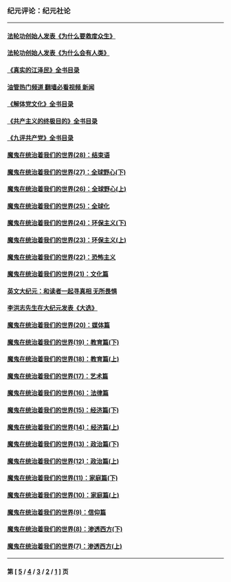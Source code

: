 ### 纪元评论：纪元社论
---
#### [法轮功创始人发表《为什么要救度众生》](../../pages/nsc422/n13975246.md?05190330) 
#### [法轮功创始人发表《为什么会有人类》](../../pages/nsc422/n13912117.md?05190330) 
#### [《真实的江泽民》全书目录](../../pages/nsc422/n13721399.md?05190330) 
#### [油管热门频道 翻墙必看视频 新闻](ok?05190330)
#### [《解体党文化》全书目录](../../pages/nsc422/n13721157.md?05190330) 
#### [《共产主义的终极目的》全书目录](../../pages/nsc422/n13721048.md?05190330) 
#### [《九评共产党》全书目录](../../pages/nsc422/n13708085.md?05190330) 
#### [魔鬼在统治着我们的世界(28)：结束语](../../pages/nsc422/n10936246.md?05190330) 
#### [魔鬼在统治着我们的世界(27)：全球野心(下)](../../pages/nsc422/n10928319.md?05190330) 
#### [魔鬼在统治着我们的世界(26)：全球野心(上)](../../pages/nsc422/n10900318.md?05190330) 
#### [魔鬼在统治着我们的世界(25)：全球化](../../pages/nsc422/n10788205.md?05190330) 
#### [魔鬼在统治着我们的世界(24)：环保主义(下)](../../pages/nsc422/n10695307.md?05190330) 
#### [魔鬼在统治着我们的世界(23)：环保主义(上)](../../pages/nsc422/n10688613.md?05190330) 
#### [魔鬼在统治着我们的世界(22)：恐怖主义](../../pages/nsc422/n10614727.md?05190330) 
#### [魔鬼在统治着我们的世界(21)：文化篇](../../pages/nsc422/n10597706.md?05190330) 
#### [英文大纪元：和读者一起寻真相 无所畏惧](../../pages/nsc422/n12542027.md?05190330) 
#### [李洪志先生在大纪元发表《大选》](../../pages/nsc422/n12534746.md?05190330) 
#### [魔鬼在统治着我们的世界(20)：媒体篇](../../pages/nsc422/n10586579.md?05190330) 
#### [魔鬼在统治着我们的世界(19)：教育篇(下)](../../pages/nsc422/n10564808.md?05190330) 
#### [魔鬼在统治着我们的世界(18)：教育篇(上)](../../pages/nsc422/n10526970.md?05190330) 
#### [魔鬼在统治着我们的世界(17)：艺术篇](../../pages/nsc422/n10499093.md?05190330) 
#### [魔鬼在统治着我们的世界(16)：法律篇](../../pages/nsc422/n10485969.md?05190330) 
#### [魔鬼在统治着我们的世界(15)：经济篇(下)](../../pages/nsc422/n10469975.md?05190330) 
#### [魔鬼在统治着我们的世界(14)：经济篇(上)](../../pages/nsc422/n10457370.md?05190330) 
#### [魔鬼在统治着我们的世界(13)：政治篇(下)](../../pages/nsc422/n10448270.md?05190330) 
#### [魔鬼在统治着我们的世界(12)：政治篇(上)](../../pages/nsc422/n10444576.md?05190330) 
#### [魔鬼在统治着我们的世界(11)：家庭篇(下)](../../pages/nsc422/n10440961.md?05190330) 
#### [魔鬼在统治着我们的世界(10)：家庭篇(上)](../../pages/nsc422/n10435448.md?05190330) 
#### [魔鬼在统治着我们的世界(9)：信仰篇](../../pages/nsc422/n10432159.md?05190330) 
#### [魔鬼在统治着我们的世界(8)：渗透西方(下)](../../pages/nsc422/n10429603.md?05190330) 
#### [魔鬼在统治着我们的世界(7)：渗透西方(上)](../../pages/nsc422/n10426013.md?05190330) 

---
#### 第 [ [5](./5.md?05190330) / [4](./4.md?05190330) / [3](./3.md?05190330) / [2](./2.md?05190330) / [1](./1.md?05190330) ] 页
